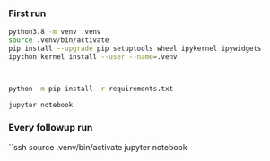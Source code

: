 ### First run

```sh
python3.8 -m venv .venv
source .venv/bin/activate
pip install --upgrade pip setuptools wheel ipykernel ipywidgets
ipython kernel install --user --name=.venv



python -m pip install -r requirements.txt

jupyter notebook

```


### Every followup run

``ssh
source .venv/bin/activate
jupyter notebook

```

